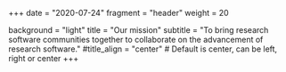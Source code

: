 +++
date = "2020-07-24"
fragment = "header"
weight = 20

background = "light"
title = "Our mission"
subtitle = "To bring research software communities together to collaborate on the advancement of research software."
#title_align = "center" # Default is center, can be left, right or center
+++
